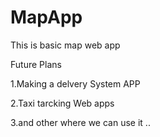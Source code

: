 # MapApp
This is basic map web app

Future Plans

1.Making a delvery System APP

2.Taxi tarcking Web apps

3.and other where we can use it ..

